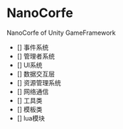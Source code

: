 # NanoCorfe
NanoCorfe of Unity GameFramework 

- [] 事件系统
- [] 管理者系统
- [] UI系统
- [] 数据交互层
- [] 资源管理系统
- [] 网络通信
- [] 工具类
- [] 模板类
- [] lua模块

